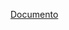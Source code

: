 [Documento]({https://github.com/BegliardoFrancisco/GroupsTracks/blob/main/Pre-enunciado-Recuperatorio%5B2023%5D.pdf})
